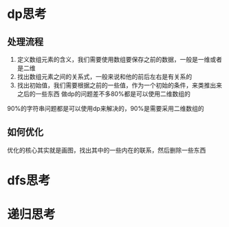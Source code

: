# dp思考
## 处理流程
1. 定义数组元素的含义，我们需要使用数组要保存之前的数据，一般是一维或者是二维
2. 找出数组元素之间的关系式，一般来说和他的前后左右是有关系的
3. 找出初始值，我们需要根据之前的一些值，作为一个初始的条件，来类推出来之后的一些东西
做dp的问题差不多80%都是可以使用二维数组的

90%的字符串问题都是可以使用dp来解决的，90%是需要采用二维数组的
## 如何优化
优化的核心其实就是画图，找出其中的一些内在的联系，然后删除一些东西

# dfs思考

# 递归思考